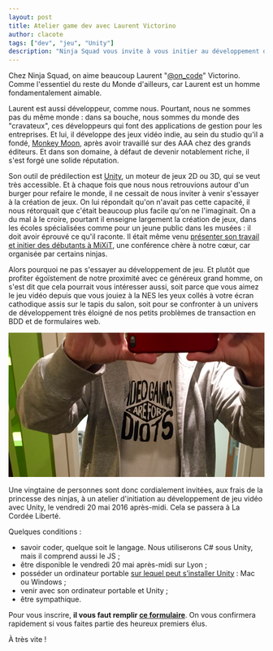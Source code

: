 ```yaml
---
layout: post
title: Atelier game dev avec Laurent Victorino
author: clacote
tags: ["dev", "jeu", "Unity"]
description: "Ninja Squad vous invite à vous initier au développement de jeu vidéo avec Laurent Victorino et Unity"
---
```


Chez Ninja Squad, on aime beaucoup Laurent "[@on_code](https://twitter.com/on_code)" Victorino. Comme l'essentiel du reste du Monde d'ailleurs, car Laurent est un homme fondamentalement aimable.

Laurent est aussi développeur, comme nous. Pourtant, nous ne sommes pas du même monde&nbsp;: dans sa bouche, nous sommes du monde des "cravateux", ces développeurs qui font des applications de gestion pour les entreprises. Et lui, il développe des jeux vidéo indie, au sein du studio qu'il a fondé, [Monkey Moon](http://monkeymoon.net/), après avoir travaillé sur des AAA chez des grands éditeurs. Et dans son domaine, à défaut de devenir notablement riche, il s'est forgé une solide réputation.

Son outil de prédilection est [Unity](https://unity3d.com/), un moteur de jeux 2D ou 3D, qui se veut très accessible. Et à chaque fois que nous nous retrouvions autour d'un burger pour refaire le monde, il ne cessait de nous inviter à venir s'essayer à la création de jeux. On lui répondait qu'on n'avait pas cette capacité, il nous rétorquait que c'était beaucoup plus facile qu'on ne l'imaginait. On a du mal à le croire, pourtant il enseigne largement la création de jeux, dans les écoles spécialisées comme pour un jeune public dans les musées&nbsp;: il doit avoir éprouvé ce qu'il raconte. Il était même venu [présenter son travail et initier des débutants à MiXiT](https://github.com/lvictorino/lvictorino-oldblog/blob/master/_posts/2014-05-04-two-days-in-the-it.md), une conférence chère à notre cœur, car organisée par certains ninjas.

Alors pourquoi ne pas s'essayer au développement de jeu. Et plutôt que profiter égoïstement de notre proximité avec ce généreux grand homme, on s'est dit que cela pourrait vous intéresser aussi, soit parce que vous aimez le jeu vidéo depuis que vous jouiez à la NES les yeux collés à votre écran cathodique assis sur le tapis du salon, soit pour se confronter à un univers de développement très éloigné de nos petits problèmes de transaction en BDD et de formulaires web.

<p style="text-align: center;">
<img itemprop="image" class="img-fluid" src="/assets/images/videogames-are-for-idiots.png" alt="Videogames are for idiots - Monkey Moon" />
</p>

Une vingtaine de personnes sont donc cordialement invitées, aux frais de la princesse des ninjas, à un atelier d'initiation au développement de jeu vidéo avec Unity, le vendredi 20 mai 2016 après-midi. Cela se passera à La Cordée Liberté.

Quelques conditions&nbsp;:

* savoir coder, quelque soit le langage. Nous utiliserons C# sous Unity, mais il comprend aussi le JS&nbsp;;
* être disponible le vendredi 20 mai après-midi sur Lyon&nbsp;;
* posséder un ordinateur portable [sur lequel peut s’installer Unity](https://unity3d.com/get-unity/download)&nbsp;: Mac ou Windows&nbsp;;
* venir avec son ordinateur portable et Unity&nbsp;;
* être sympathique.

Pour vous inscrire, **il vous faut remplir [ce formulaire](https://docs.google.com/forms/d/1NzHMOBmsfzoW0Zzsxvj5X2GI0thCpJPTv1jV1Eur1FM/viewform)**.
On vous confirmera rapidement si vous faites partie des heureux premiers élus.

À très vite !
